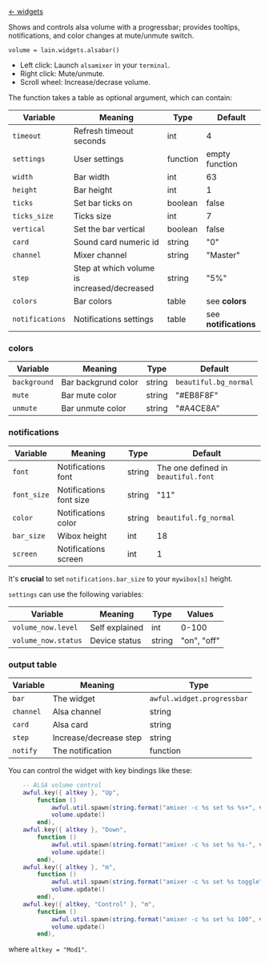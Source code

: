 [<- widgets](https://github.com/copycat-killer/lain/wiki/Widgets)

Shows and controls alsa volume with a progressbar; provides tooltips, notifications, and color changes at mute/unmute switch.

	volume = lain.widgets.alsabar()

* Left click: Launch `alsamixer` in your `terminal`.
* Right click: Mute/unmute.
* Scroll wheel: Increase/decrase volume.

The function takes a table as optional argument, which can contain:

Variable | Meaning | Type | Default
--- | --- | --- | ---
`timeout` | Refresh timeout seconds | int | 4
`settings` | User settings | function | empty function
`width` | Bar width | int | 63
`height` | Bar height | int | 1
`ticks` | Set bar ticks on | boolean | false
`ticks_size` | Ticks size | int | 7
`vertical` | Set the bar vertical | boolean | false
`card` | Sound card numeric id | string | "0"
`channel` | Mixer channel | string | "Master" 
`step` | Step at which volume is increased/decreased | string | "5%"
`colors` | Bar colors | table | see **colors**
`notifications` | Notifications settings | table | see **notifications**

### colors

Variable | Meaning | Type | Default
--- | --- | --- | ---
`background` | Bar backgrund color | string | `beautiful.bg_normal`
`mute` | Bar mute color | string | "#EB8F8F"
`unmute` | Bar unmute color | string | "#A4CE8A"

### notifications

Variable | Meaning | Type | Default
--- | --- | --- | ---
`font` | Notifications font | string | The one defined in `beautiful.font`
`font_size` | Notifications font size | string | "11"
`color` | Notifications color | string | `beautiful.fg_normal`
`bar_size` | Wibox height | int | 18
`screen` | Notifications screen | int | 1

It's **crucial** to set `notifications.bar_size` to your `mywibox[s]` height.

`settings` can use the following variables:

Variable | Meaning | Type | Values
--- | --- | --- | ---
`volume_now.level` | Self explained | int | 0-100
`volume_now.status` | Device status | string | "on", "off"
### output table

Variable | Meaning | Type
--- | --- | ---
`bar` | The widget | `awful.widget.progressbar`
`channel` | Alsa channel | string
`card` | Alsa card | string
`step` | Increase/decrease step | string
`notify` | The notification | function

You can control the widget with key bindings like these:

```lua
    -- ALSA volume control
    awful.key({ altkey }, "Up",
        function ()
            awful.util.spawn(string.format("amixer -c %s set %s %s+", volume.card, volume.channel, volume.step))
            volume.update()
        end),
    awful.key({ altkey }, "Down",
        function ()
            awful.util.spawn(string.format("amixer -c %s set %s %s-", volume.card, volume.channel, volume.step))
            volume.update()
        end),
    awful.key({ altkey }, "m",
        function ()
            awful.util.spawn(string.format("amixer -c %s set %s toggle", volume.card, volume.channel))
            volume.update()
        end),
    awful.key({ altkey, "Control" }, "m",
        function ()
            awful.util.spawn(string.format("amixer -c %s set %s 100", volume.card, volume.channel))
            volume.update()
        end),
```

where `altkey = "Mod1"`.
